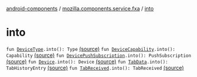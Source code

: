 [android-components](../index.md) / [mozilla.components.service.fxa](index.md) / [into](./into.md)

# into

`fun `[`DeviceType`](../mozilla.components.concept.sync/-device-type/index.md)`.into(): Type` [(source)](https://github.com/mozilla-mobile/android-components/blob/master/components/service/firefox-accounts/src/main/java/mozilla/components/service/fxa/Types.kt#L83)
`fun `[`DeviceCapability`](../mozilla.components.concept.sync/-device-capability/index.md)`.into(): Capability` [(source)](https://github.com/mozilla-mobile/android-components/blob/master/components/service/firefox-accounts/src/main/java/mozilla/components/service/fxa/Types.kt#L94)
`fun `[`DevicePushSubscription`](../mozilla.components.concept.sync/-device-push-subscription/index.md)`.into(): PushSubscription` [(source)](https://github.com/mozilla-mobile/android-components/blob/master/components/service/firefox-accounts/src/main/java/mozilla/components/service/fxa/Types.kt#L106)
`fun `[`Device`](../mozilla.components.concept.sync/-device/index.md)`.into(): Device` [(source)](https://github.com/mozilla-mobile/android-components/blob/master/components/service/firefox-accounts/src/main/java/mozilla/components/service/fxa/Types.kt#L135)
`fun `[`TabData`](../mozilla.components.concept.sync/-tab-data/index.md)`.into(): TabHistoryEntry` [(source)](https://github.com/mozilla-mobile/android-components/blob/master/components/service/firefox-accounts/src/main/java/mozilla/components/service/fxa/Types.kt#L155)
`fun `[`TabReceived`](../mozilla.components.concept.sync/-device-event/-tab-received/index.md)`.into(): TabReceived` [(source)](https://github.com/mozilla-mobile/android-components/blob/master/components/service/firefox-accounts/src/main/java/mozilla/components/service/fxa/Types.kt#L169)